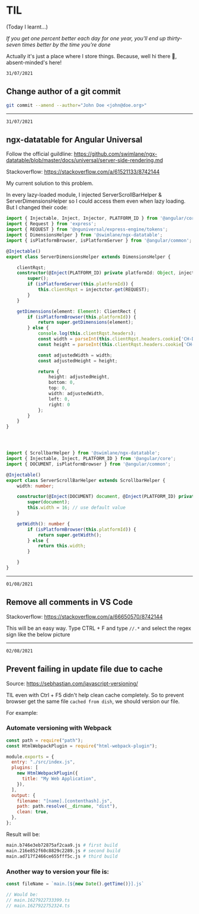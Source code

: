 # TIL
(Today I learnt...)

_If you get one percent better each day for one year, you'll end up thirty-seven times better by the time you're done_

Actually it's just a place where I store things. Because, well hi there 👋, absent-minded's here!


`31/07/2021`
## Change author of a git commit
```bash
git commit --amend --author="John Doe <john@doe.org>"
```

<hr>

`31/07/2021`
## ngx-datatable for Angular Universal
Follow the official guildline: https://github.com/swimlane/ngx-datatable/blob/master/docs/universal/server-side-rendering.md

Stackoverflow: https://stackoverflow.com/a/61521133/8742144

My current solution to this problem.

In every lazy-loaded module, I injected ServerScrollBarHelper & ServerDimensionsHelper so I could access them even when lazy loading. But I changed their code:

```ts
import { Injectable, Inject, Injector, PLATFORM_ID } from '@angular/core';
import { Request } from 'express';
import { REQUEST } from '@nguniversal/express-engine/tokens';
import { DimensionsHelper } from '@swimlane/ngx-datatable';
import { isPlatformBrowser, isPlatformServer } from '@angular/common';

@Injectable()
export class ServerDimensionsHelper extends DimensionsHelper {

    clientRqst;
    constructor(@Inject(PLATFORM_ID) private platformId: Object, injectctor: Injector) {
        super();
        if (isPlatformServer(this.platformId)) {
            this.clientRqst = injectctor.get(REQUEST);
        }
    }

    getDimensions(element: Element): ClientRect {
        if (isPlatformBrowser(this.platformId)) {
            return super.getDimensions(element);
        } else {
            console.log(this.clientRqst.headers);
            const width = parseInt(this.clientRqst.headers.cookie['CH-DW'], 10) || 1000;
            const height = parseInt(this.clientRqst.headers.cookie['CH-DH'], 10) || 800;

            const adjustedWidth = width;
            const adjustedHeight = height;

            return {
                height: adjustedHeight,
                bottom: 0,
                top: 0,
                width: adjustedWidth,
                left: 0,
                right: 0
            };
        }
    }
}




import { ScrollbarHelper } from '@swimlane/ngx-datatable';
import { Injectable, Inject, PLATFORM_ID } from '@angular/core';
import { DOCUMENT, isPlatformBrowser } from '@angular/common';

@Injectable()
export class ServerScrollBarHelper extends ScrollbarHelper {
    width: number;

    constructor(@Inject(DOCUMENT) document, @Inject(PLATFORM_ID) private platformId: Object) {
        super(document);
        this.width = 16; // use default value
    }

    getWidth(): number {
        if (isPlatformBrowser(this.platformId)) {
            return super.getWidth();
        } else {
            return this.width;
        }

    }
}
```

<hr>

`01/08/2021`
## Remove all comments in VS Code
Stackoverflow: https://stackoverflow.com/a/66650570/8742144

This will be an easy way. Type CTRL + F and type `//.*` and select the regex sign like the below picture

<hr>

`02/08/2021`
## Prevent failing in update file due to cache
Source: https://sebhastian.com/javascript-versioning/

TIL even with <keyboard>Ctrl + F5</keyboard> didn't help clean cache completely. So to prevent browser get the same file `cached from dish`, we should version our file.

For example:

### Automate versioning with Webpack
```js
const path = require("path");
const HtmlWebpackPlugin = require("html-webpack-plugin");

module.exports = {
  entry: "./src/index.js",
  plugins: [
    new HtmlWebpackPlugin({
      title: "My Web Application",
    }),
  ],
  output: {
    filename: "[name].[contenthash].js",
    path: path.resolve(__dirname, "dist"),
    clean: true,
  },
};
```

Result will be:
```bash
main.b746e3eb72875af2caa9.js # first build
main.216e852f60c8829c2289.js # second build
main.ad717f2466ce655fff5c.js # third build
```

### Another way to version your file is:
```js 
const fileName = `main.[${new Date().getTime()}].js`

// Would be:
// main.1627922733399.ts
// main.1627922752324.ts

```
